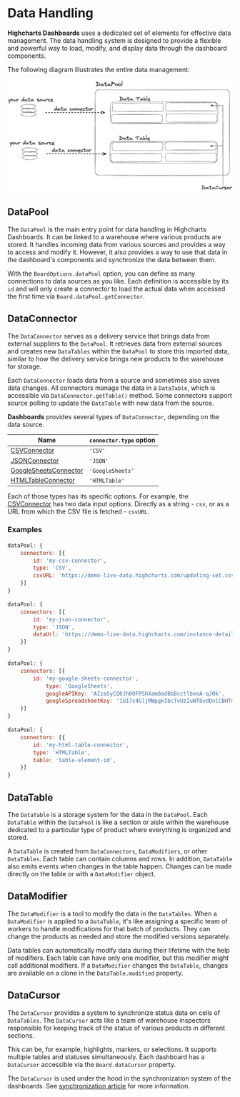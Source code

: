 # Data Handling

**Highcharts Dashboards** uses a dedicated set of elements for effective data management.
The data handling system is designed to provide a flexible and powerful way to load, modify, and display data through the dashboard components.

The following diagram illustrates the entire data management:

![data-handling.png](data-handling.png)

## DataPool

The `DataPool` is the main entry point for data handling in Highcharts Dashboards.
It can be linked to a warehouse where various products are stored. It handles incoming data from various sources and provides a way to access and
modify it. However, it also provides a way to use that data in the dashboard's components and synchronize the data between them.

With the `BoardOptions.dataPool` option, you can define as many connections to
data sources as you like. Each definition is accessible by its `id` and will
only create a connector to load the actual data when accessed the first time
via `Board.dataPool.getConnector`.

## DataConnector

The `DataConnector` serves as a delivery service that brings data from external suppliers to the `DataPool`.
It retrieves data from external sources and creates new `DataTables` within the `DataPool` to store this imported data, similar to how the
delivery service brings new products to the warehouse for storage.

Each `DataConnector` loads data from a source and sometimes also saves data
changes. All connectors manage the data in a `DataTable`, which is accessible via
`DataConnector.getTable()` method. Some connectors support source polling to update
the `DataTable` with new data from the source.

**Dashboards** provides several types of `DataConnector`, depending on the data source.

| Name | `connector.type` option |
|------|-------------------------|
| [CSVConnector](https://api.highcharts.com/dashboards/typedoc/interfaces/Data_Connectors_CSVConnectorOptions.CSVConnectorOptions-1.html) | `'CSV'` |
| [JSONConnector](https://api.highcharts.com/dashboards/typedoc/interfaces/Data_Connectors_JSONConnectorOptions.JSONConnectorOptions-1.html) | `'JSON'` |
| [GoogleSheetsConnector](https://api.highcharts.com/dashboards/typedoc/interfaces/Data_Connectors_GoogleSheetsConnectorOptions.GoogleSheetsConnectorOptions-1.html) | `'GoogleSheets'` |
| [HTMLTableConnector](https://api.highcharts.com/dashboards/typedoc/interfaces/Data_Connectors_HTMLTableConnectorOptions.HTMLTableConnectorOptions-1.html) | `'HTMLTable'` |

Each of those types has its specific options. For example, the [CSVConnector](https://api.highcharts.com/dashboards/typedoc/interfaces/Data_Connectors_CSVConnectorOptions.CSVConnectorOptions-1.html)
has two data input options. Directly as a string - `csv`, or as a URL from which the CSV file is fetched - `csvURL`.

### Examples
```js
dataPool: {
    connectors: [{
        id: 'my-csv-connector',
        type: 'CSV',
        csvURL: 'https://demo-live-data.highcharts.com/updating-set.csv'
    }]
}
```

```js
dataPool: {
    connectors: [{
        id: 'my-json-connector',
        type: 'JSON',
        dataUrl: 'https://demo-live-data.highcharts.com/instance-details.json',
    }]
}
```

```js
dataPool: {
    connectors: [{
        id: 'my-google-sheets-connector',
            type: 'GoogleSheets',
            googleAPIKey: 'AIzaSyCQ0Jh8OFRShXam8adBbBcctlbeeA-qJOk',
            googleSpreadsheetKey: '1U17c4GljMWpgk1bcTvUzIuWT8vdOnlCBHTm5S8Jh8tw'
    }]
}
```

```js
dataPool: {
    connectors: [{
        id: 'my-html-table-connector',
        type: 'HTMLTable',
        table: 'table-element-id',
    }]
}
```

## DataTable
The `DataTable` is a storage system for the data in the `DataPool`.
Each `DataTable` within the `DataPool` is like a section or aisle within the warehouse dedicated to a particular type of product
where everything is organized and stored.

A `DataTable` is created from `DataConnectors`, `DataModifiers`, or other
`DataTables`. Each table can contain columns and rows. In
addition, `DataTable` also emits events when changes in the table happen. Changes
can be made directly on the table or with a `DataModifier` object.


## DataModifier
The `DataModifier` is a tool to modify the data in the `DataTables`.
When a `DataModifier` is applied to a `DataTable`, it's like assigning a specific team of workers to handle modifications for that batch of products.
They can change the products as needed and store the modified versions separately.

Data tables can automatically modify data during their lifetime with
the help of modifiers. Each table can have only one modifier, but this modifier
might call additional modifiers. If a `DataModifier` changes the `DataTable`,
changes are available on a clone in the `DataTable.modified` property.


## DataCursor
The `DataCursor` provides a system to synchronize status data on cells of `DataTables`.
The `DataCursor` acts like a team of warehouse inspectors responsible for keeping track of the status of various products in different sections.

This can be, for example, highlights, markers, or selections. It
supports multiple tables and statuses simultaneously. Each dashboard has a `DataCursor`
accessible via the `Board.dataCursor` property.

The `DataCursor` is used under the hood in the synchronization system of the dashboards. See [synchronization article](https://www.highcharts.com/docs/dashboards/synchronize-components) for more information.
